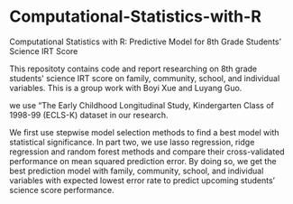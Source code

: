 # Computational-Statistics-with-R
Computational Statistics with R: Predictive Model for 8th Grade Students’ Science IRT Score

This repositoty contains code and report researching on 8th grade students' science IRT score on family, community, school, and individual variables. This is a group work with Boyi Xue and Luyang Guo.

we use “The Early Childhood Longitudinal Study, Kindergarten Class of 1998-99 (ECLS-K) dataset in our research.

We first use stepwise model selection methods to find a best model with statistical significance. In part two, we use lasso regression, ridge regression and random forest methods and compare their cross-validated performance on mean squared prediction error. By doing so, we get the best prediction model with family, community, school, and individual variables with expected lowest error rate to predict upcoming students’ science score performance.


